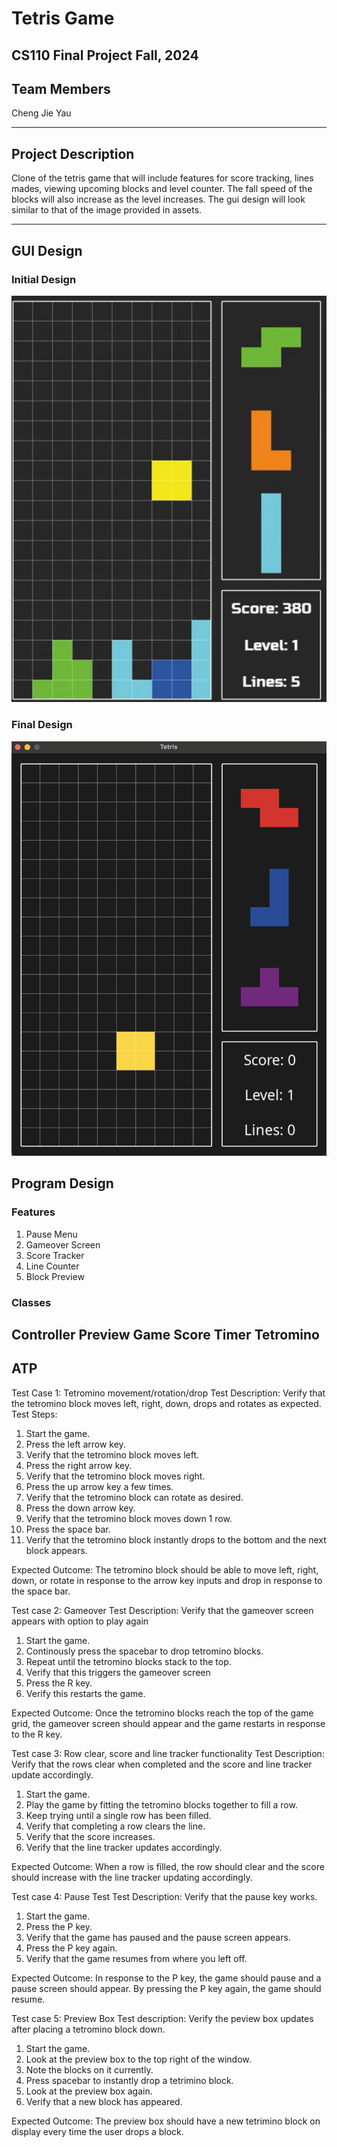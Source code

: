 # Tetris Game
## CS110 Final Project  Fall, 2024

## Team Members

Cheng Jie Yau

***

## Project Description

Clone of the tetris game that will include features for score tracking, lines mades, viewing upcoming blocks and level counter. The fall speed of the blocks will also increase as the level increases. The gui design will look similar to that of the image provided in assets.

***    

## GUI Design

### Initial Design

![initial gui](assets/gui.jpg)

### Final Design

![final gui](assets/finalgui.jpg)

## Program Design

### Features

1. Pause Menu
2. Gameover Screen
3. Score Tracker
4. Line Counter
5. Block Preview

### Classes
Controller
Preview
Game
Score
Timer
Tetromino
-

## ATP
Test Case 1: Tetromino movement/rotation/drop
Test Description: Verify that the tetromino block moves left, right, down, drops and rotates as expected.
Test Steps:
1. Start the game.
2. Press the left arrow key.
3. Verify that the tetromino block moves left.
4. Press the right arrow key.
5. Verify that the tetromino block moves right.
6. Press the up arrow key a few times.
7. Verify that the tetromino block can rotate as desired.
8. Press the down arrow key.
9. Verify that the tetromino block moves down 1 row.
10. Press the space bar.
11. Verify that the tetromino block instantly drops to the bottom and the next block appears.

Expected Outcome: The tetromino block should be able to move left, right, down, or rotate in response to the arrow key inputs and drop in response to the space bar.

Test case 2: Gameover
Test Description: Verify that the gameover screen appears with option to play again
1. Start the game.
2. Continously press the spacebar to drop tetromino blocks.
3. Repeat until the tetromino blocks stack to the top.
4. Verify that this triggers the gameover screen
5. Press the R key.
6. Verify this restarts the game.

Expected Outcome: Once the tetromino blocks reach the top of the game grid, the gameover screen should appear and the game restarts in response to the R key.

Test case 3: Row clear, score and line tracker functionality
Test Description: Verify that the rows clear when completed and the score and line tracker update accordingly.
1. Start the game.
2. Play the game by fitting the tetromino blocks together to fill a row.
3. Keep trying until a single row has been filled.
4. Verify that completing a row clears the line.
6. Verify that the score increases.
7. Verify that the line tracker updates accordingly.

Expected Outcome: When a row is filled, the row should clear and the score should increase with the line tracker updating accordingly.

Test case 4: Pause Test
Test Description: Verify that the pause key works.
1. Start the game.
2. Press the P key.
3. Verify that the game has paused and the pause screen appears.
4. Press the P key again.
6. Verify that the game resumes from where you left off.

Expected Outcome: In response to the P key, the game should pause and a pause screen should appear. By pressing the P key again, the game should resume.

Test case 5: Preview Box
Test description: Verify the peview box updates after placing a tetromino block down.
1. Start the game.
2. Look at the preview box to the top right of the window.
3. Note the blocks on it currently.
4. Press spacebar to instantly drop a tetrimino block.
5. Look at the preview box again.
6. Verify that a new block has appeared.

Expected Outcome: The preview box should have a new tetrimino block on display every time the user drops a block.
